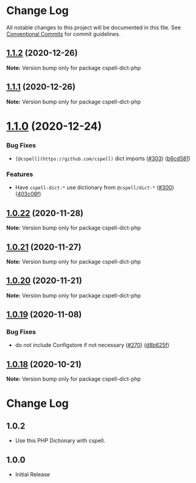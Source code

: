 # Change Log

All notable changes to this project will be documented in this file.
See [Conventional Commits](https://conventionalcommits.org) for commit guidelines.

## [1.1.2](https://github.com/streetsidesoftware/cspell-dicts/compare/cspell-dict-php@1.1.1...cspell-dict-php@1.1.2) (2020-12-26)

**Note:** Version bump only for package cspell-dict-php





## [1.1.1](https://github.com/streetsidesoftware/cspell-dicts/compare/cspell-dict-php@1.1.0...cspell-dict-php@1.1.1) (2020-12-26)

**Note:** Version bump only for package cspell-dict-php





# [1.1.0](https://github.com/streetsidesoftware/cspell-dicts/compare/cspell-dict-php@1.0.22...cspell-dict-php@1.1.0) (2020-12-24)


### Bug Fixes

* `[@cspell](https://github.com/cspell)` dict imports ([#303](https://github.com/streetsidesoftware/cspell-dicts/issues/303)) ([b6cd581](https://github.com/streetsidesoftware/cspell-dicts/commit/b6cd58114caa8752fba69522e6b740a4be74dd6e))


### Features

* Have `cspell-dict-*` use dictionary from `@cspell/dict-*` ([#300](https://github.com/streetsidesoftware/cspell-dicts/issues/300)) ([403c08f](https://github.com/streetsidesoftware/cspell-dicts/commit/403c08fbd1d11a083f586e591b87ef9a47f71944))





## [1.0.22](https://github.com/streetsidesoftware/cspell-dicts/compare/cspell-dict-php@1.0.21...cspell-dict-php@1.0.22) (2020-11-28)

**Note:** Version bump only for package cspell-dict-php





## [1.0.21](https://github.com/streetsidesoftware/cspell-dicts/compare/cspell-dict-php@1.0.20...cspell-dict-php@1.0.21) (2020-11-27)

**Note:** Version bump only for package cspell-dict-php





## [1.0.20](https://github.com/streetsidesoftware/cspell-dicts/compare/cspell-dict-php@1.0.19...cspell-dict-php@1.0.20) (2020-11-21)

**Note:** Version bump only for package cspell-dict-php

## [1.0.19](https://github.com/streetsidesoftware/cspell-dicts/compare/cspell-dict-php@1.0.18...cspell-dict-php@1.0.19) (2020-11-08)

### Bug Fixes

- do not include Configstore if not necessary ([#270](https://github.com/streetsidesoftware/cspell-dicts/issues/270)) ([d8b625f](https://github.com/streetsidesoftware/cspell-dicts/commit/d8b625f2f42d5cc6c4a9390216ac1e5037886e44))

## [1.0.18](https://github.com/streetsidesoftware/cspell-dicts/compare/cspell-dict-php@1.0.17...cspell-dict-php@1.0.18) (2020-10-21)

**Note:** Version bump only for package cspell-dict-php

# Change Log

## 1.0.2

- Use this PHP Dictionary with cspell.

## 1.0.0

- Initial Release
